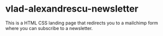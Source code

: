# vlad-alexandrescu-newsletter
This is a HTML CSS landing page that redirects you to a mailchimp form where you can subscribe to a newsletter.
